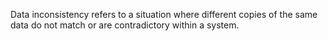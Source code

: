   
Data inconsistency refers to a situation where different copies of the same data do not match or are contradictory within a system.